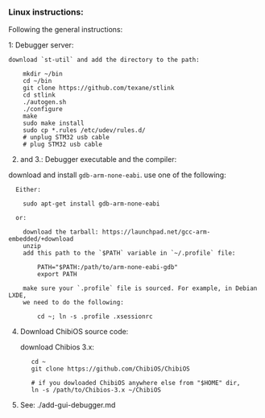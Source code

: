 ### Linux instructions:

Following the general instructions:

1: Debugger server:

    download `st-util` and add the directory to the path:

        mkdir ~/bin
        cd ~/bin
        git clone https://github.com/texane/stlink
        cd stlink
        ./autogen.sh
        ./configure
        make
        sudo make install
        sudo cp *.rules /etc/udev/rules.d/
        # unplug STM32 usb cable
        # plug STM32 usb cable  

2. and 3.:  Debugger executable and the compiler:

  download and install `gdb-arm-none-eabi`. use one of the following:


      Either:

        sudo apt-get install gdb-arm-none-eabi

      or:

        download the tarball: https://launchpad.net/gcc-arm-embedded/+download
        unzip
        add this path to the `$PATH` variable in `~/.profile` file:

            PATH="$PATH:/path/to/arm-none-eabi-gdb"
            export PATH

        make sure your `.profile` file is sourced. For example, in Debian LXDE,
        we need to do the following:

            cd ~; ln -s .profile .xsessionrc


4. Download ChibiOS source code:

      download Chibios 3.x:

          cd ~
          git clone https://github.com/ChibiOS/ChibiOS

          # if you dowloaded ChibiOS anywhere else from "$HOME" dir,
          ln -s /path/to/Chibios-3.x ~/ChibiOS

5. See: ./add-gui-debugger.md

